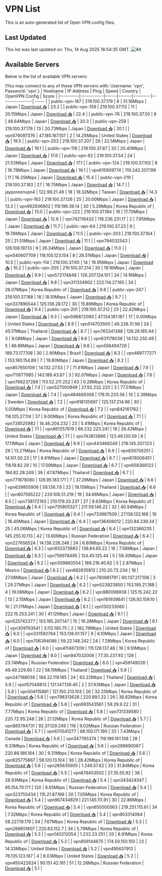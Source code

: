 # VPN List

This is an auto-generated list of Open VPN config files.

## Last Updated

This list was last updated on: Thu, 14 Aug 2025 16:54:35 GMT.
![Alt](https://repobeats.axiom.co/api/embed/186b98318ef1479477931607c1ad7d823f12451f.svg "Repobeats analytics image")

## Available Servers

Below is the list of available VPN servers:

(You may connect to any of these VPN servers with: Username: 'vpn', Password: 'vpn'.)
| Hostname | IP Address | Ping | Speed | Country | OpenVPN Config | Score |
|----------|------------|------|-------|---------|----------------| ----- |
| public-vpn-187 | 219.100.37.179 | 8 | 31.16Mbps | Japan | [Download 📥](./configs/server_0_JP.ovpn) | 23.2 |
| public-vpn-159 | 219.100.37.112 | 11 | 20.15Mbps | Japan | [Download 📥](./configs/server_1_JP.ovpn) | 22.4 |
| public-vpn-76 | 219.100.37.50 | 8 | 48.64Mbps | Japan | [Download 📥](./configs/server_2_JP.ovpn) | 20.3 |
| public-vpn-259 | 219.100.37.176 | 13 | 20.73Mbps | Japan | [Download 📥](./configs/server_3_JP.ovpn) | 20.1 |
| vpn579097376 | 47.185.167.107 | 2 | 14.25Mbps | United States | [Download 📥](./configs/server_4_US.ovpn) | 19.5 |
| public-vpn-253 | 219.100.37.207 | 29 | 22.14Mbps | Japan | [Download 📥](./configs/server_5_JP.ovpn) | 19.1 |
| public-vpn-118 | 219.100.37.87 | 20 | 20.40Mbps | Japan | [Download 📥](./configs/server_6_JP.ovpn) | 17.6 |
| public-vpn-82 | 219.100.37.54 | 24 | 21.53Mbps | Japan | [Download 📥](./configs/server_7_JP.ovpn) | 17.1 |
| public-vpn-124 | 219.100.37.102 | 8 | 18.78Mbps | Japan | [Download 📥](./configs/server_8_JP.ovpn) | 16.1 |
| vpn615909774 | 119.243.207.199 | 11 | 16.25Mbps | Japan | [Download 📥](./configs/server_9_JP.ovpn) | 15.4 |
| public-vpn-219 | 219.100.37.183 | 27 | 16.75Mbps | Japan | [Download 📥](./configs/server_10_JP.ovpn) | 14.7 |
| jayporeonvpn4 | 122.99.21.46 | 18 | 19.32Mbps | Taiwan | [Download 📥](./configs/server_11_TW.ovpn) | 14.3 |
| public-vpn-163 | 219.100.37.126 | 25 | 20.00Mbps | Japan | [Download 📥](./configs/server_12_JP.ovpn) | 13.3 |
| vpn692936902 | 119.196.39.14 | 30 | 5.29Mbps | Korea Republic of | [Download 📥](./configs/server_13_KR.ovpn) | 13.0 |
| public-vpn-222 | 219.100.37.184 | 19 | 17.70Mbps | Japan | [Download 📥](./configs/server_14_JP.ovpn) | 12.6 |
| vpn742116432 | 118.236.231.17 | 2 | 7.95Mbps | Japan | [Download 📥](./configs/server_15_JP.ovpn) | 11.7 |
| public-vpn-64 | 219.100.37.23 | 9 | 19.76Mbps | Japan | [Download 📥](./configs/server_16_JP.ovpn) | 11.5 |
| public-vpn-203 | 219.100.37.164 | 25 | 21.51Mbps | Japan | [Download 📥](./configs/server_17_JP.ovpn) | 11.1 |
| vpn794032543 | 126.108.197.13 | 9 | 26.34Mbps | Japan | [Download 📥](./configs/server_18_JP.ovpn) | 11.0 |
| vpn540607709 | 118.105.123.154 | 8 | 26.51Mbps | Japan | [Download 📥](./configs/server_19_JP.ovpn) | 10.5 |
| public-vpn-114 | 219.100.37.60 | 14 | 16.95Mbps | Japan | [Download 📥](./configs/server_20_JP.ovpn) | 10.2 |
| public-vpn-205 | 219.100.37.214 | 30 | 19.16Mbps | Japan | [Download 📥](./configs/server_21_JP.ovpn) | 9.9 |
| vpn572174848 | 126.207.124.101 | 24 | 14.16Mbps | Japan | [Download 📥](./configs/server_22_JP.ovpn) | 9.8 |
| vpn311334902 | 222.114.27.165 | 34 | 26.07Mbps | Korea Republic of | [Download 📥](./configs/server_23_KR.ovpn) | 9.8 |
| public-vpn-247 | 219.100.37.188 | 18 | 18.10Mbps | Japan | [Download 📥](./configs/server_24_JP.ovpn) | 9.7 |
| vpn337896544 | 125.136.28.172 | 30 | 15.89Mbps | Korea Republic of | [Download 📥](./configs/server_25_KR.ovpn) | 9.4 |
| public-vpn-201 | 219.100.37.212 | 23 | 22.42Mbps | Japan | [Download 📥](./configs/server_26_JP.ovpn) | 9.3 |
| vpn596872080 | 47.134.181.187 | 17 | 0.00Mbps | United States | [Download 📥](./configs/server_27_US.ovpn) | 8.9 |
| vpn514703500 | 49.228.31.56 | 24 | 45.17Mbps | Thailand | [Download 📥](./configs/server_28_TH.ovpn) | 8.7 |
| vpn763341396 | 126.26.185.94 | 3 | 9.08Mbps | Japan | [Download 📥](./configs/server_29_JP.ovpn) | 8.6 |
| vpn631178038 | 14.132.250.49 | 5 | 86.88Mbps | Japan | [Download 📥](./configs/server_30_JP.ovpn) | 8.6 |
| vpn558494726 | 189.73.177.108 | 30 | 2.90Mbps | Brazil | [Download 📥](./configs/server_31_BR.ovpn) | 8.3 |
| vpn489777271 | 153.180.154.89 | 7 | 19.80Mbps | Japan | [Download 📥](./configs/server_32_JP.ovpn) | 8.2 |
| vpn857650109 | 14.132.27.53 | 7 | 71.61Mbps | Japan | [Download 📥](./configs/server_33_JP.ovpn) | 7.9 |
| vpn711677985 | 143.189.43.87 | 3 | 92.07Mbps | Japan | [Download 📥](./configs/server_34_JP.ovpn) | 7.6 |
| vpn766237289 | 113.52.211.252 | 63 | 0.29Mbps | Korea Republic of | [Download 📥](./configs/server_35_KR.ovpn) | 7.4 |
| vpn527000949 | 27.92.232.220 | 3 | 77.51Mbps | Japan | [Download 📥](./configs/server_36_JP.ovpn) | 7.4 |
| vpn484669308 | 176.10.233.56 | 10 | 2.39Mbps | Sweden | [Download 📥](./configs/server_37_SE.ovpn) | 7.2 |
| vpn918135697 | 125.137.214.96 | 30 | 5.00Mbps | Korea Republic of | [Download 📥](./configs/server_38_KR.ovpn) | 7.2 |
| vpn842161762 | 116.125.27.114 | 37 | 9.00Mbps | Korea Republic of | [Download 📥](./configs/server_39_KR.ovpn) | 7.1 |
| vpn728525982 | 14.46.204.232 | 23 | 5.41Mbps | Korea Republic of | [Download 📥](./configs/server_40_KR.ovpn) | 7.1 |
| vpn861257619 | 66.232.223.241 | 19 | 28.43Mbps | United States | [Download 📥](./configs/server_41_US.ovpn) | 7.1 |
| vpn743813866 | 123.48.130.59 | 8 | 17.11Mbps | Japan | [Download 📥](./configs/server_42_JP.ovpn) | 6.9 |
| vpn443468249 | 218.145.207.123 | 29 | 13.27Mbps | Korea Republic of | [Download 📥](./configs/server_43_KR.ovpn) | 6.9 |
| vpn830758251 | 14.101.50.23 | 17 | 8.91Mbps | Japan | [Download 📥](./configs/server_44_JP.ovpn) | 6.7 |
| vpn878006451 | 118.19.82.29 | 10 | 17.09Mbps | Japan | [Download 📥](./configs/server_45_JP.ovpn) | 6.7 |
| vpn658368122 | 184.82.28.249 | 39 | 47.87Mbps | Thailand | [Download 📥](./configs/server_46_TH.ovpn) | 6.7 |
| vpn771878080 | 126.95.183.171 | 7 | 37.28Mbps | Japan | [Download 📥](./configs/server_47_JP.ovpn) | 6.6 |
| vpn639805906 | 58.136.7.6 | 22 | 18.10Mbps | Thailand | [Download 📥](./configs/server_48_TH.ovpn) | 6.6 |
| vpn607595222 | 220.108.51.219 | 19 | 34.66Mbps | Japan | [Download 📥](./configs/server_49_JP.ovpn) | 6.5 |
| vpn738172193 | 210.179.33.237 | 27 | 8.63Mbps | Korea Republic of | [Download 📥](./configs/server_50_KR.ovpn) | 6.4 |
| vpn735805327 | 211.59.146.22 | 32 | 40.94Mbps | Korea Republic of | [Download 📥](./configs/server_51_KR.ovpn) | 6.4 |
| vpn733987509 | 27.138.133.168 | 16 | 18.40Mbps | Japan | [Download 📥](./configs/server_52_JP.ovpn) | 6.4 |
| vpn136406012 | 220.84.239.34 | 25 | 45.06Mbps | Korea Republic of | [Download 📥](./configs/server_53_KR.ovpn) | 6.4 |
| vpn132366235 | 145.255.10.113 | 42 | 13.60Mbps | Russian Federation | [Download 📥](./configs/server_54_RU.ovpn) | 6.4 |
| vpn227656524 | 14.138.226.248 | 24 | 6.80Mbps | Korea Republic of | [Download 📥](./configs/server_55_KR.ovpn) | 6.3 |
| vpn933373683 | 138.64.65.22 | 16 | 7.58Mbps | Japan | [Download 📥](./configs/server_56_JP.ovpn) | 6.3 |
| vpn756978495 | 124.45.125.44 | 5 | 59.30Mbps | Japan | [Download 📥](./configs/server_57_JP.ovpn) | 6.2 |
| vpn309860554 | 189.216.40.82 | 5 | 2.87Mbps | Mexico | [Download 📥](./configs/server_58_MX.ovpn) | 6.2 |
| vpn682635912 | 210.20.72.234 | 18 | 27.08Mbps | Japan | [Download 📥](./configs/server_59_JP.ovpn) | 6.2 |
| vpn780881791 | 60.137.217.108 | 3 | 29.27Mbps | Japan | [Download 📥](./configs/server_60_JP.ovpn) | 6.2 |
| vpn523823950 | 153.195.21.188 | 4 | 19.08Mbps | Japan | [Download 📥](./configs/server_61_JP.ovpn) | 6.2 |
| vpn980098938 | 125.15.242.22 | 13 | 2.15Mbps | Japan | [Download 📥](./configs/server_62_JP.ovpn) | 6.2 |
| vpn161939641 | 126.92.159.10 | 10 | 21.17Mbps | Japan | [Download 📥](./configs/server_63_JP.ovpn) | 6.1 |
| vpn130233060 | 222.15.253.241 | 30 | 41.12Mbps | Japan | [Download 📥](./configs/server_64_JP.ovpn) | 6.1 |
| vpn525742377 | 153.185.207.147 | 15 | 19.28Mbps | Japan | [Download 📥](./configs/server_65_JP.ovpn) | 6.1 |
| vpn309793541 | 3.112.190.75 | 2 | 182.76Mbps | United States | [Download 📥](./configs/server_66_US.ovpn) | 6.0 |
| vpn331592764 | 153.136.91.157 | 9 | 6.10Mbps | Japan | [Download 📥](./configs/server_67_JP.ovpn) | 6.0 |
| vpn706394086 | 59.22.148.242 | 24 | 7.28Mbps | Korea Republic of | [Download 📥](./configs/server_68_KR.ovpn) | 6.0 |
| vpn411487209 | 115.126.137.48 | 19 | 9.10Mbps | Japan | [Download 📥](./configs/server_69_JP.ovpn) | 6.0 |
| vpn947032008 | 77.35.237.93 | 128 | 23.74Mbps | Russian Federation | [Download 📥](./configs/server_70_RU.ovpn) | 6.0 |
| vpn459149026 | 49.49.229.80 | 22 | 58.19Mbps | Thailand | [Download 📥](./configs/server_71_TH.ovpn) | 5.9 |
| vpn247188038 | 184.22.119.185 | 24 | 63.22Mbps | Thailand | [Download 📥](./configs/server_72_TH.ovpn) | 5.9 |
| vpn157048813 | 131.147.139.45 | 2 | 37.93Mbps | Japan | [Download 📥](./configs/server_73_JP.ovpn) | 5.9 |
| vpn504115881 | 121.150.213.103 | 26 | 32.25Mbps | Korea Republic of | [Download 📥](./configs/server_74_KR.ovpn) | 5.8 |
| vpn798313626 | 220.89.1.22 | 26 | 36.62Mbps | Korea Republic of | [Download 📥](./configs/server_75_KR.ovpn) | 5.8 |
| vpn993543561 | 59.29.9.22 | 31 | 7.77Mbps | Korea Republic of | [Download 📥](./configs/server_76_KR.ovpn) | 5.8 |
| vpn731339580 | 220.72.95.248 | 28 | 21.12Mbps | Korea Republic of | [Download 📥](./configs/server_77_KR.ovpn) | 5.7 |
| vpn885784731 | 92.37.129.249 | 116 | 9.02Mbps | Russian Federation | [Download 📥](./configs/server_78_RU.ovpn) | 5.7 |
| vpn670541277 | 68.150.171.190 | 33 | 7.43Mbps | Canada | [Download 📥](./configs/server_79_CA.ovpn) | 5.6 |
| vpn347765374 | 119.196.161.108 | 28 | 9.33Mbps | Korea Republic of | [Download 📥](./configs/server_80_KR.ovpn) | 5.6 |
| vpn289890087 | 220.88.186.164 | 30 | 9.31Mbps | Korea Republic of | [Download 📥](./configs/server_81_KR.ovpn) | 5.6 |
| vpn925775867 | 58.120.13.104 | 36 | 28.42Mbps | Korea Republic of | [Download 📥](./configs/server_82_KR.ovpn) | 5.6 |
| vpn285635605 | 1.249.57.82 | 33 | 31.84Mbps | Korea Republic of | [Download 📥](./configs/server_83_KR.ovpn) | 5.5 |
| vpn678453502 | 27.35.55.92 | 36 | 28.93Mbps | Korea Republic of | [Download 📥](./configs/server_84_KR.ovpn) | 5.4 |
| vpn343424347 | 95.154.70.171 | 120 | 8.65Mbps | Russian Federation | [Download 📥](./configs/server_85_RU.ovpn) | 5.4 |
| vpn323755434 | 115.21.87.199 | 30 | 7.05Mbps | Korea Republic of | [Download 📥](./configs/server_86_KR.ovpn) | 5.4 |
| vpn967434829 | 221.145.111.91 | 30 | 22.86Mbps | Korea Republic of | [Download 📥](./configs/server_87_KR.ovpn) | 5.4 |
| vpn650000563 | 219.251.115.61 | 34 | 7.32Mbps | Korea Republic of | [Download 📥](./configs/server_88_KR.ovpn) | 5.4 |
| vpn903314064 | 58.227.19.179 | 34 | 7.67Mbps | Korea Republic of | [Download 📥](./configs/server_89_KR.ovpn) | 5.3 |
| vpn289651607 | 220.83.152.7 | 34 | 5.79Mbps | Korea Republic of | [Download 📥](./configs/server_90_KR.ovpn) | 5.3 |
| vpn140212054 | 1.233.23.251 | 33 | 8.91Mbps | Korea Republic of | [Download 📥](./configs/server_91_KR.ovpn) | 5.2 |
| vpn859144675 | 174.50.150.150 | 22 | 14.33Mbps | United States | [Download 📥](./configs/server_92_US.ovpn) | 5.2 |
| vpn495637912 | 76.135.123.187 | 4 | 8.03Mbps | United States | [Download 📥](./configs/server_93_US.ovpn) | 5.2 |
| vpn450422624 | 90.151.42.161 | 51 | 12.26Mbps | Russian Federation | [Download 📥](./configs/server_94_RU.ovpn) | 5.1 |
